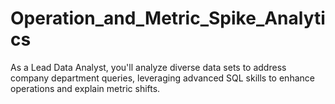 # Operation_and_Metric_Spike_Analytics
As a Lead Data Analyst, you'll analyze diverse data sets to address company department queries, leveraging advanced SQL skills to enhance operations and explain metric shifts.
